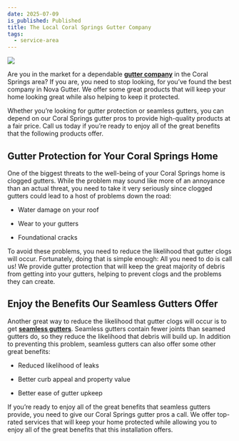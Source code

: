 ```yaml
---
date: 2025-07-09
is_published: Published
title: The Local Coral Springs Gutter Company
tags:
  - service-area
---
```

![](/media/should-you-install-gutters-yourself.jpg)

Are you in the market for a dependable [**gutter company**](https://www.novagutter.com/) in the Coral Springs area? If you are, you need to stop looking, for you’ve found the best company in Nova Gutter. We offer some great products that will keep your home looking great while also helping to keep it protected.

Whether you’re looking for gutter protection or seamless gutters, you can depend on our Coral Springs gutter pros to provide high-quality products at a fair price. Call us today if you’re ready to enjoy all of the great benefits that the following products offer.

## Gutter Protection for Your Coral Springs Home

One of the biggest threats to the well-being of your Coral Springs home is clogged gutters. While the problem may sound like more of an annoyance than an actual threat, you need to take it very seriously since clogged gutters could lead to a host of problems down the road:

*   Water damage on your roof
    
*   Wear to your gutters
    
*   Foundational cracks
    

To avoid these problems, you need to reduce the likelihood that gutter clogs will occur. Fortunately, doing that is simple enough: All you need to do is call us! We provide gutter protection that will keep the great majority of debris from getting into your gutters, helping to prevent clogs and the problems they can create.

## Enjoy the Benefits Our Seamless Gutters Offer

Another great way to reduce the likelihood that gutter clogs will occur is to get [**seamless gutters**](https://novagutter.com/#seamless-gutter-installation). Seamless gutters contain fewer joints than seamed gutters do, so they reduce the likelihood that debris will build up. In addition to preventing this problem, seamless gutters can also offer some other great benefits:

*   Reduced likelihood of leaks
    
*   Better curb appeal and property value
    
*   Better ease of gutter upkeep
    

If you’re ready to enjoy all of the great benefits that seamless gutters provide, you need to give our Coral Springs gutter pros a call. We offer top-rated services that will keep your home protected while allowing you to enjoy all of the great benefits that this installation offers.